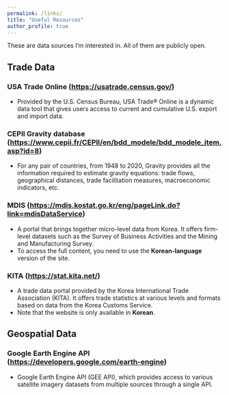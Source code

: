 ```yaml
---
permalink: /links/
title: "Useful Resources"
author_profile: true
---
```


These are data sources I’m interested in. All of them are publicly open.

## Trade Data

### USA Trade Online (https://usatrade.census.gov/)  
- Provided by the U.S. Census Bureau, USA Trade® Online is a dynamic data tool that gives users access to current and cumulative U.S. export and import data.

### CEPII Gravity database (https://www.cepii.fr/CEPII/en/bdd_modele/bdd_modele_item.asp?id=8)
- For any pair of countries, from 1948 to 2020, Gravity provides all the information required to estimate gravity equations: trade flows, geographical distances, trade facilitation measures, macroeconomic indicators, etc.

### MDIS (https://mdis.kostat.go.kr/eng/pageLink.do?link=mdisDataService)  
- A portal that brings together micro-level data from Korea. It offers firm-level datasets such as the Survey of Business Activities and the Mining and Manufacturing Survey.  
- To access the full content, you need to use the **Korean-language** version of the site.

### KITA (https://stat.kita.net/)  
- A trade data portal provided by the Korea International Trade Association (KITA). It offers trade statistics at various levels and formats based on data from the Korea Customs Service.  
- Note that the website is only available in **Korean**.

## Geospatial Data  
### Google Earth Engine API (https://developers.google.com/earth-engine)  
- Google Earth Engine API (GEE API), which provides access to various satellite imagery datasets from multiple sources through a single API.
